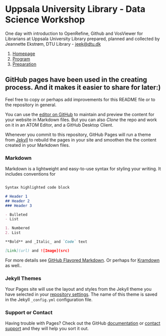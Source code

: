 # Uppsala University Library - Data Science Workshop

One day with introduction to OpenRefine, Github and VosViewer for Librarians at Uppsala University Library prepared, planned and collected by Jeannette Ekstrøm, DTU Library - [jeek@dtu.dk](mailto:jeek@dtu.dk)

1. [Homepage](homepage.html)
1. [Program](program.html)
1. [Preparation](preparation.html)

## GitHub pages have been used in the creating process. And it makes it easier to share for later:)

Feel free to copy or perhaps add improvements for this README file or to the repository in general.

You can use the [editor on GitHub](https://github.com/JeannetteE/UppsalaWorkshop/edit/master/README.md) to maintain and preview the content for your website in Markdown files. But you can also *Clone* the repo and work on it in an ATOM Editor, and a GitHub Desktop Client.

Whenever you commit to this repository, GitHub Pages will run a theme from [Jekyll](https://jekyllrb.com/) to rebuild the pages in your site and smoothen the the content created in your Markdown files.

### Markdown

Markdown is a lightweight and easy-to-use syntax for styling your writing. It includes conventions for
```markdown

Syntax highlighted code block

# Header 1
## Header 2
### Header 3

- Bulleted
- List

1. Numbered
2. List

**Bold** and _Italic_ and `Code` text

[Link](url) and ![Image](src)
```

For more details see [GitHub Flavored Markdown](https://guides.github.com/features/mastering-markdown/).
Or perhaps for <a href="https://kramdown.gettalong.org/quickref.html">Kramdown</a> as well..

### Jekyll Themes

Your Pages site will use the layout and styles from the Jekyll theme you have selected in your [repository settings](https://github.com/JeannetteE/DTU-IKON/settings). The name of this theme is saved in the Jekyll `_config.yml` configuration file.

### Support or Contact

Having trouble with Pages? Check out the GitHub [documentation](https://help.github.com/categories/github-pages-basics/) or [contact support](https://github.com/contact) and they will help you sort it out.
